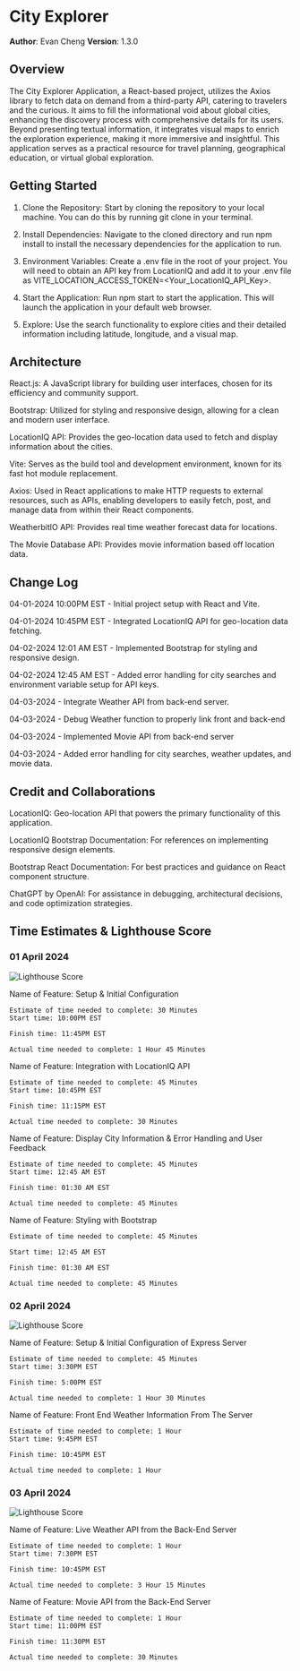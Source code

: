 # City Explorer

**Author**: Evan Cheng
**Version**: 1.3.0

## Overview

The City Explorer Application, a React-based project, utilizes the Axios library to fetch data on demand from a third-party API, catering to travelers and the curious. It aims to fill the informational void about global cities, enhancing the discovery process with comprehensive details for its users. Beyond presenting textual information, it integrates visual maps to enrich the exploration experience, making it more immersive and insightful. This application serves as a practical resource for travel planning, geographical education, or virtual global exploration.

## Getting Started

1. Clone the Repository: Start by cloning the repository to your local machine. You can do this by running git clone in your terminal.

2. Install Dependencies: Navigate to the cloned directory and run npm install to install the necessary dependencies for the application to run.

3. Environment Variables: Create a .env file in the root of your project. You will need to obtain an API key from LocationIQ and add it to your .env file as VITE_LOCATION_ACCESS_TOKEN=<Your_LocationIQ_API_Key>.

4. Start the Application: Run npm start to start the application. This will launch the application in your default web browser.

5. Explore: Use the search functionality to explore cities and their detailed information including latitude, longitude, and a visual map.

## Architecture

React.js: A JavaScript library for building user interfaces, chosen for its efficiency and community support.  

Bootstrap: Utilized for styling and responsive design, allowing for a clean and modern user interface.  

LocationIQ API: Provides the geo-location data used to fetch and display information about the cities.
  
Vite: Serves as the build tool and development environment, known for its fast hot module replacement.

Axios: Used in React applications to make HTTP requests to external resources, such as APIs, enabling developers to easily fetch, post, and manage data from within their React components.

WeatherbitIO API: Provides real time weather forecast data for locations.

The Movie Database API: Provides movie information based off location data.

## Change Log

04-01-2024 10:00PM EST - Initial project setup with React and Vite.

04-01-2024 10:45PM EST - Integrated LocationIQ API for geo-location data fetching.  

04-02-2024 12:01 AM EST - Implemented Bootstrap for styling and responsive design.
  
04-02-2024 12:45 AM EST - Added error handling for city searches and environment variable setup for API keys.  

04-03-2024  - Integrate Weather API from back-end server.

04-03-2024 - Debug Weather function to properly link front and back-end

04-03-2024  - Implemented Movie API from back-end server
  
04-03-2024 - Added error handling for city searches, weather updates, and movie data.

## Credit and Collaborations

LocationIQ: Geo-location API that powers the primary functionality of this application.  

LocationIQ Bootstrap Documentation: For references on implementing responsive design elements.  

Bootstrap React Documentation: For best practices and guidance on React component structure.  

ChatGPT by OpenAI: For assistance in debugging, architectural decisions, and code optimization strategies.

## Time Estimates & Lighthouse Score

### 01 April 2024

![Lighthouse Score](./src/images/Lighthouse01APR2024.png)

Name of Feature: Setup & Initial Configuration

    Estimate of time needed to complete: 30 Minutes
    Start time: 10:00PM EST

    Finish time: 11:45PM EST

    Actual time needed to complete: 1 Hour 45 Minutes

Name of Feature: Integration with LocationIQ API

    Estimate of time needed to complete: 45 Minutes
    Start time: 10:45PM EST

    Finish time: 11:15PM EST

    Actual time needed to complete: 30 Minutes

Name of Feature: Display City Information & Error Handling and User Feedback

    Estimate of time needed to complete: 45 Minutes
    Start time: 12:45 AM EST

    Finish time: 01:30 AM EST

    Actual time needed to complete: 45 Minutes

Name of Feature: Styling with Bootstrap  

    Estimate of time needed to complete: 45 Minutes  

    Start time: 12:45 AM EST

    Finish time: 01:30 AM EST

    Actual time needed to complete: 45 Minutes  

### 02 April 2024

![Lighthouse Score](./src/images/Lighthouse02APR2024.png)

Name of Feature: Setup & Initial Configuration of Express Server

    Estimate of time needed to complete: 45 Minutes
    Start time: 3:30PM EST

    Finish time: 5:00PM EST

    Actual time needed to complete: 1 Hour 30 Minutes

Name of Feature: Front End Weather Information From The Server

    Estimate of time needed to complete: 1 Hour
    Start time: 9:45PM EST

    Finish time: 10:45PM EST

    Actual time needed to complete: 1 Hour  

### 03 April 2024

![Lighthouse Score](./src/images/Lighthouse03APR2024.png.png)

Name of Feature: Live Weather API from the Back-End Server

    Estimate of time needed to complete: 1 Hour
    Start time: 7:30PM EST

    Finish time: 10:45PM EST

    Actual time needed to complete: 3 Hour 15 Minutes

Name of Feature: Movie API from the Back-End Server

    Estimate of time needed to complete: 1 Hour
    Start time: 11:00PM EST

    Finish time: 11:30PM EST

    Actual time needed to complete: 30 Minutes
